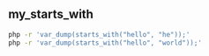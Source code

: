 ## my_starts_with

```sh
php -r 'var_dump(starts_with("hello", "he"));'
php -r 'var_dump(starts_with("hello", "world"));'
```
